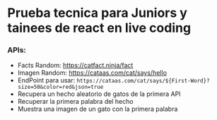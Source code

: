 # Prueba tecnica para Juniors y tainees de react en live coding

### APIs:

- Facts Random: https://catfact.ninja/fact
- Imagen Random: https://cataas.com/cat/says/hello
- EndPoint para usar: `https://cataas.com/cat/says/${First-Word}?size=50&color=red&json=true`
- Recupera un hecho aleatorio de gatos de la primera API
- Recuperar la primera palabra del hecho
- Muestra una imagen de un gato con la primera palabra
